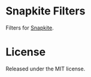 # Snapkite Filters

Filters for [Snapkite](https://github.com/fedosejev/snapkite).

# License

Released under the MIT license.
